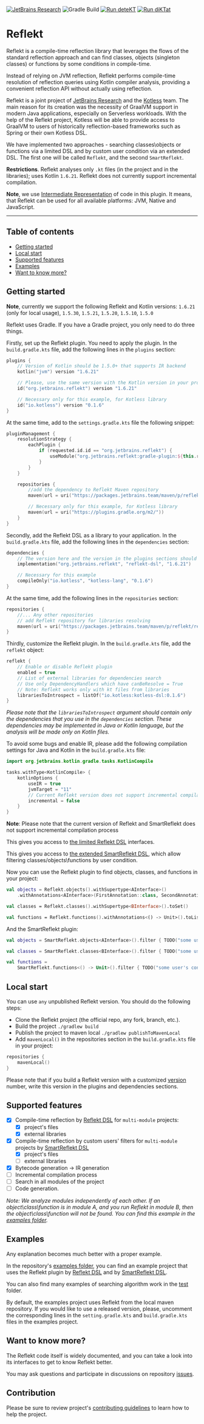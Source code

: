 [![JetBrains Research](https://jb.gg/badges/research.svg)](https://confluence.jetbrains.com/display/ALL/JetBrains+on+GitHub)
![Gradle Build](https://github.com/nbirillo/reflekt/workflows/Gradle%20Build/badge.svg?branch=master)
[![Run deteKT](https://github.com/JetBrains-Research/reflekt/actions/workflows/detekt.yml/badge.svg)](https://github.com/JetBrains-Research/reflekt/actions/workflows/detekt.yml)
[![Run diKTat](https://github.com/JetBrains-Research/reflekt/actions/workflows/diktat.yml/badge.svg)](https://github.com/JetBrains-Research/reflekt/actions/workflows/diktat.yml)

# Reflekt

Reflekt is a compile-time reflection library that leverages the flows of the 
standard reflection approach and can find classes, objects (singleton classes) or functions 
by some conditions in compile-time.

Instead of relying on JVM reflection, Reflekt performs compile-time resolution of reflection queries
using Kotlin compiler analysis, providing a convenient reflection API without actually using
reflection.

Reflekt is a joint project of [JetBrains Research](https://research.jetbrains.org/) and
the [Kotless](https://github.com/JetBrains/kotless) team. The main reason for its creation was the
necessity of GraalVM support in modern Java applications, especially on Serverless workloads. With
the help of the Reflekt project, Kotless will be able to provide access to GraalVM to users of
historically reflection-based frameworks such as Spring or their own Kotless DSL.

We have implemented two approaches - searching classes\objects or functions via a limited DSL 
and by custom user condition via an extended DSL. 
The first one will be called `Reflekt`, and the second `SmartReflekt`.

**Restrictions**. Reflekt analyses only `.kt` files (in the project and in the libraries); uses
Kotlin `1.6.21`. Reflekt does not currently support incremental compilation.

**Note**, we use [Intermediate Representation](https://kotlinlang.org/docs/whatsnew14.html#unified-backends-and-extensibility) of code in this plugin.
It means, that Reflekt can be used for all available platforms: JVM, Native and JavaScript.
___

## Table of contents

- [Getting started](#getting-started)
- [Local start](#local-start)
- [Supported features](#supported-features)
- [Examples](#examples)
- [Want to know more?](#want-to-know-more?)

## Getting started

**Note**, currently we support the following Reflekt and Kotlin versions:
`1.6.21` (only for local usage), `1.5.30`, `1.5.21`, `1.5.20`, `1.5.10`, `1.5.0`

Reflekt uses Gradle. If you have a Gradle project, you only need to do three things.

Firstly, set up the Reflekt plugin. You need to apply the plugin. In the `build.gradle.kts` file,
add the following lines in the `plugins` section:

```kotlin
plugins {
    // Version of Kotlin should be 1.5.0+ that supports IR backend
    kotlin("jvm") version "1.6.21"

    // Please, use the same version with the Kotlin version in your project
    id("org.jetbrains.reflekt") version "1.6.21"

    // Necessary only for this example, for Kotless library
    id("io.kotless") version "0.1.6"
}
```

At the same time, add to the `settings.gradle.kts` file the following snippet:

```kotlin
pluginManagement {
    resolutionStrategy {
        eachPlugin {
            if (requested.id.id == "org.jetbrains.reflekt") {
                useModule("org.jetbrains.reflekt:gradle-plugin:${this.requested.version}")
            }
        }
    }

    repositories {
        //add the dependency to Reflekt Maven repository
        maven(url = uri("https://packages.jetbrains.team/maven/p/reflekt/reflekt"))

        // Necessary only for this example, for Kotless library
        maven(url = uri("https://plugins.gradle.org/m2/"))
    }
}
```

Secondly, add the Reflekt DSL as a library to your application. In the `build.gradle.kts` file, add
the following lines in the `dependencies` section:

```kotlin
dependencies {
    // The version here and the version in the plugins sections should be equal
    implementation("org.jetbrains.reflekt", "reflekt-dsl", "1.6.21")

    // Necessary for this example
    compileOnly("io.kotless", "kotless-lang", "0.1.6")
}
```

At the same time, add the following lines in the `repositories` section:
```kotlin
repositories {
    //... Any other repositories
    // add Reflekt repository for libraries resolving
    maven(url = uri("https://packages.jetbrains.team/maven/p/reflekt/reflekt"))
}
```

Thirdly, customize the Reflekt plugin. In the `build.gradle.kts` file, add the `reflekt` object:

```kotlin
reflekt {
    // Enable or disable Reflekt plugin
    enabled = true
    // List of external libraries for dependencies search
    // Use only DependencyHandlers which have canBeResolve = True
    // Note: Reflekt works only with kt files from libraries
    librariesToIntrospect = listOf("io.kotless:kotless-dsl:0.1.6")
}
```

_Please note that the `librariesToIntrospect` argument should contain only the dependencies that you
use in the `dependencies` section. These dependencies may be implemented in Java or Kotlin language,
but the analysis will be made only on Kotlin files._

To avoid some bugs and enable IR, please add the following compilation settings 
for Java and Kotlin in the `build.gradle.kts` file:

```kotlin
import org.jetbrains.kotlin.gradle.tasks.KotlinCompile

tasks.withType<KotlinCompile> {
    kotlinOptions {
        useIR = true
        jvmTarget = "11"
        // Current Reflekt version does not support incremental compilation process
        incremental = false
    }
}
```

**Note**: Please note that the current version of Reflekt and SmartReflekt does not support incremental
compilation process

This gives you access to [the limited  Reflekt DSL](./reflekt-dsl/src/main/kotlin/org/jetbrains/reflekt/Reflekt.kt)
interfaces.

This gives you access
to [the extended SmartReflekt DSL](./reflekt-dsl/src/main/kotlin/org/jetbrains/reflekt/SmartReflekt.kt), which allow
filtering classes/objects\functions by user condition.

Now you can use the Reflekt plugin to find objects, classes, and functions in your project:

```kotlin
val objects = Reflekt.objects().withSupertype<AInterface>()
    .withAnnotations<AInterface>(FirstAnnotation::class, SecondAnnotation::class).toList()

val classes = Reflekt.classes().withSupertype<BInterface>().toSet()

val functions = Reflekt.functions().withAnnotations<() -> Unit>().toList()
```

And the SmartReflekt plugin:

```kotlin
val objects = SmartReflekt.objects<AInterface>().filter { TODO("some user's condition") }.resolve()

val classes = SmartReflekt.classes<BInterface>().filter { TODO("some user's condition") }.resolve()

val functions =
    SmartReflekt.functions<() -> Unit>().filter { TODO("some user's condition") }.toList()
```

## Local start

You can use `any` unpublished Reflekt version. You should do the following steps:

- Clone the Reflekt project (the official repo, any fork, branch, etc.).
- Build the project `./gradlew build`
- Publish the project to maven local `./gradlew publishToMavenLocal`
- Add `mavenLocal()` in the repositories section in the `build.gradle.kts` file in your project:

```kotlin
repositories {
    mavenLocal()
}
```

Please note that if you build a Reflekt version with a customized
[version](https://github.com/JetBrains-Research/reflekt/blob/master/build.gradle.kts#L4) number,
write this version in the plugins and dependencies sections.

## Supported features

- [x] Compile-time reflection by [Reflekt DSL](./reflekt-dsl/src/main/kotlin/org/jetbrains/reflekt/Reflekt.kt)
  for `multi-module` projects:
    - [x] project's files
    - [x] external libraries
- [x] Compile-time reflection by custom users' filters for `multi-module` projects
  by [SmartReflekt DSL](./reflekt-dsl/src/main/kotlin/org/jetbrains/reflekt/SmartReflekt.kt)
    - [x] project's files
    - [ ] external libraries
- [x] Bytecode generation -> IR generation
- [ ] Incremental compilation process
- [ ] Search in all modules of the project
- [ ] Code generation.

_Note: We analyze modules independently of each other. If an object\class\function is in module A,
and you run Reflekt in module B, then the object\class\function will not be found. You can find this
example in the [examples folder](./examples)._

## Examples

Any explanation becomes much better with a proper example.

In the repository's [examples folder](./examples), you can find an example project that uses the
Reflekt plugin by [Reflekt DSL](./reflekt-dsl/src/main/kotlin/org/jetbrains/reflekt/Reflekt.kt)
and by [SmartReflekt DSL](./reflekt-dsl/src/main/kotlin/org/jetbrains/reflekt/SmartReflekt.kt).

You can also find many examples of searching algorithm work in the [test](./reflekt-plugin/src/test)
folder.

By default, the examples project uses Reflekt from the local maven repository. 
If you would like to use a released version, please, 
uncomment the corresponding lines in the `setting.gradle.kts` and `build.gradle.kts` files in the examples project.

## Want to know more?

The Reflekt code itself is widely documented, and you can take a look into its interfaces to get to
know Reflekt better.

You may ask questions and participate in discussions on
repository [issues](https://github.com/JetBrains-Research/reflekt/issues).

## Contribution

Please be sure to review project's [contributing guidelines](./docs/contributing.md) to learn how to help the project.
